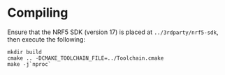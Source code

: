# Compiling

Ensure that the NRF5 SDK (version 17) is placed at `../3rdparty/nrf5-sdk`, then
execute the following:

    mkdir build
    cmake .. -DCMAKE_TOOLCHAIN_FILE=../Toolchain.cmake
    make -j`nproc`

